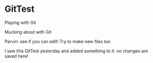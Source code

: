 # GitTest
Playing with Git


Mucking about with Git 


Parvin: see if you can edit!
Try to make new files too

I saw this GitTest yesterday and added something to it. no changes are saved here!
